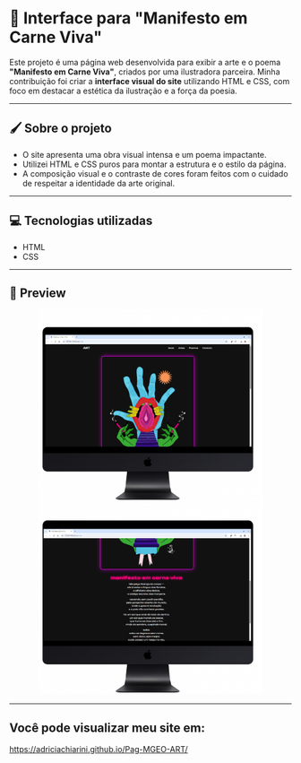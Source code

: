 # 🎨 Interface para "Manifesto em Carne Viva"

Este projeto é uma página web desenvolvida para exibir a arte e o poema **"Manifesto em Carne Viva"**, criados por uma ilustradora parceira.
Minha contribuição foi criar a **interface visual do site** utilizando HTML e CSS, com foco em destacar a estética da ilustração e a força da poesia.

---

## 🖌️ Sobre o projeto

- O site apresenta uma obra visual intensa e um poema impactante.
- Utilizei HTML e CSS puros para montar a estrutura e o estilo da página.
- A composição visual e o contraste de cores foram feitos com o cuidado de respeitar a identidade da arte original.

---

## 💻 Tecnologias utilizadas

- HTML  
- CSS  

---

## 📸 Preview

<div align="center">
  <img src="picture1.png" alt="Página com a ilustração" width="400"/>
  <img src="picture2.png" alt="Página com o poema" width="400"/>
</div>

---

## Você pode visualizar meu site em:

https://adriciachiarini.github.io/Pag-MGEO-ART/
